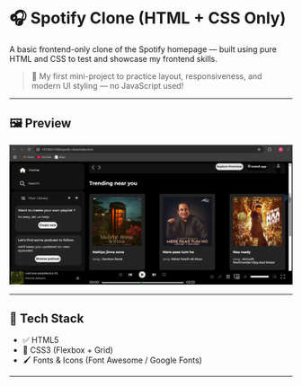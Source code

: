 # 🎧 Spotify Clone (HTML + CSS Only)

A basic frontend-only clone of the Spotify homepage — built using pure HTML and CSS to test and showcase my frontend skills.

> 🚀 My first mini-project to practice layout, responsiveness, and modern UI styling — no JavaScript used!

---

## 🖼️ Preview

![Spotify Clone Screenshot](./image/Screenshot%202025-07-20%20203855.png) 

---

## 🧰 Tech Stack

- ✅ HTML5
- 🎨 CSS3 (Flexbox + Grid)
- 🖌️ Fonts & Icons (Font Awesome / Google Fonts)

---



